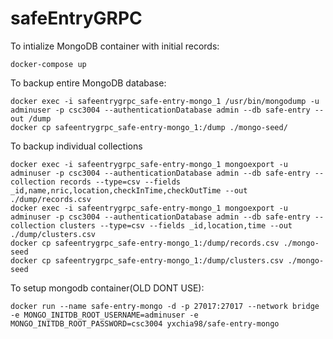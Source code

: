 # safeEntryGRPC

To intialize MongoDB container with initial records:

```
docker-compose up
```

To backup entire MongoDB database:

```
docker exec -i safeentrygrpc_safe-entry-mongo_1 /usr/bin/mongodump -u adminuser -p csc3004 --authenticationDatabase admin --db safe-entry --out /dump
docker cp safeentrygrpc_safe-entry-mongo_1:/dump ./mongo-seed/
```

To backup individual collections

```
docker exec -i safeentrygrpc_safe-entry-mongo_1 mongoexport -u adminuser -p csc3004 --authenticationDatabase admin --db safe-entry --collection records --type=csv --fields _id,name,nric,location,checkInTime,checkOutTime --out ./dump/records.csv
docker exec -i safeentrygrpc_safe-entry-mongo_1 mongoexport -u adminuser -p csc3004 --authenticationDatabase admin --db safe-entry --collection clusters --type=csv --fields _id,location,time --out ./dump/clusters.csv
docker cp safeentrygrpc_safe-entry-mongo_1:/dump/records.csv ./mongo-seed
docker cp safeentrygrpc_safe-entry-mongo_1:/dump/clusters.csv ./mongo-seed
```

To setup mongodb container(OLD DONT USE):

```
docker run --name safe-entry-mongo -d -p 27017:27017 --network bridge -e MONGO_INITDB_ROOT_USERNAME=adminuser -e MONGO_INITDB_ROOT_PASSWORD=csc3004 yxchia98/safe-entry-mongo
```
